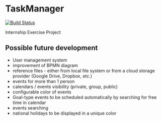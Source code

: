 # TaskManager

[![Build Status](https://travis-ci.org/radito3/TaskManager.svg)](https://travis-ci.org/radito3/TaskManager)

Internship Exercise Project

## Possible future development

- User management system
- improvement of BPMN diagram
- reference files - either from local file system or from a cloud storage provider (Google Drive, Dropbox, etc.)
- events for more than 1 person
- calendars / events visibility (private, group, public)
- configurable color of events
- Goal-type events to be scheduled automatically by searching for free time in calendar
- events searching
- national holidays to be displayed in a unique color

